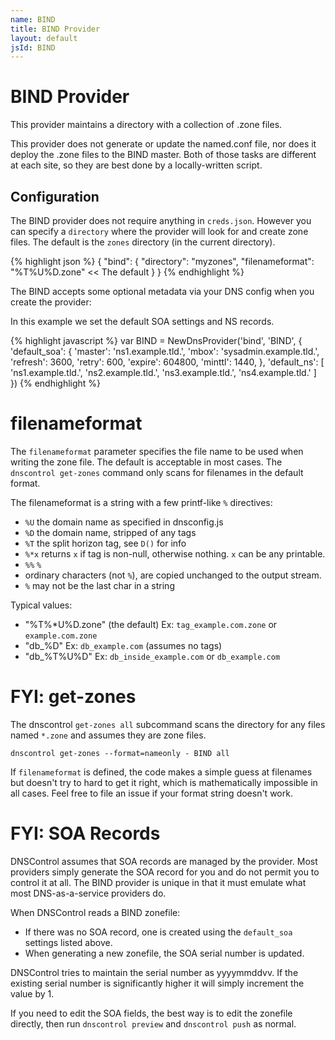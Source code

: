```yaml
---
name: BIND
title: BIND Provider
layout: default
jsId: BIND
---
```

# BIND Provider
This provider maintains a directory with a collection of .zone files.

This provider does not generate or update the named.conf file, nor does it deploy the .zone files to the BIND master.
Both of those tasks are different at each site, so they are best done by a locally-written script.


## Configuration
The BIND provider does not require anything in `creds.json`. However
you can specify a `directory` where the provider will look for and create zone files. The default is the `zones` directory (in the current directory).

{% highlight json %}
{
  "bind": {
    "directory": "myzones",
    "filenameformat": "%T%U%D.zone"      << The default
  }
}
{% endhighlight %}


The BIND accepts some optional metadata via your DNS config when you create the provider:

In this example we set the default SOA settings and NS records.

{% highlight javascript %}
var BIND = NewDnsProvider('bind', 'BIND', {
        'default_soa': {
        'master': 'ns1.example.tld.',
        'mbox': 'sysadmin.example.tld.',
        'refresh': 3600,
        'retry': 600,
        'expire': 604800,
        'minttl': 1440,
    },
    'default_ns': [
        'ns1.example.tld.',
        'ns2.example.tld.',
        'ns3.example.tld.',
        'ns4.example.tld.'
    ]
})
{% endhighlight %}

# filenameformat

The `filenameformat` parameter specifies the file name to be used when
writing the zone file. The default is acceptable in most cases.
The `dnscontrol get-zones` command only scans for filenames in the
default format.

The filenameformat is a string with a few printf-like `%` directives:

  * `%U`  the domain name as specified in dnsconfig.js
  * `%D`  the domain name, stripped of any tags
  * `%T`  the split horizon tag, see `D()` for info
  * `%*x`  returns `x` if tag is non-null, otherwise nothing. `x` can be any printable.
  * `%%`  `%`
  * ordinary characters (not `%`), are copied unchanged to the output stream.
  * `%` may not be the last char in a string

Typical values:

  * "%T%*U%D.zone"  (the default) Ex: `tag_example.com.zone` or `example.com.zone`
  * "db_%D"  Ex: `db_example.com` (assumes no tags)
  * "db_%T%U%D"  Ex: `db_inside_example.com` or `db_example.com`

# FYI: get-zones

The dnscontrol `get-zones all` subcommand scans the directory for
any files named `*.zone` and assumes they are zone files.

```
dnscontrol get-zones --format=nameonly - BIND all
```

If `filenameformat` is defined, the code makes a simple guess at
filenames but doesn't try to hard to get it right, which is
mathematically impossible in all cases.  Feel free to file an issue if
your format string doesn't work.

# FYI: SOA Records

DNSControl assumes that SOA records are managed by the provider.  Most
providers simply generate the SOA record for you and do not permit you
to control it at all.  The BIND provider is unique in that it must emulate
what most DNS-as-a-service providers do.

When DNSControl reads a BIND zonefile:

* If there was no SOA record, one is created using the `default_soa`
  settings listed above.
* When generating a new zonefile, the SOA serial number is
  updated.

DNSControl tries to maintain the serial number as yyyymmddvv. If the
existing serial number is significantly higher it will simply
increment the value by 1.

If you need to edit the SOA fields, the best way is to edit the
zonefile directly, then run `dnscontrol preview` and `dnscontrol push`
as normal.
